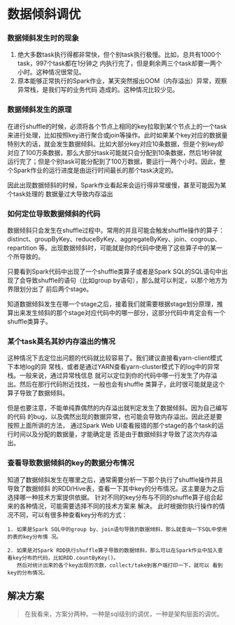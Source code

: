 # 数据倾斜调优

### 数据倾斜发生时的现象
1. 绝大多数task执行得都非常快，但个别task执行极慢。比如，总共有1000个task，997个task都在1分钟之 内执行完了，但是剩余两三个task却要一两个小时。这种情况很常见。 
2. 原本能够正常执行的Spark作业，某天突然报出OOM（内存溢出）异常，观察异常栈，是我们写的业务代码 造成的。这种情况比较少见。

### 数据倾斜发生的原理
在进行shuffle的时候，必须将各个节点上相同的key拉取到某个节点上的一个task来进行处理，比如按照key进行聚合或join等操作。此时如果某个key对应的数据量特别大的话，就会发生数据倾斜。比如大部分key对应10条数据，但是个别key却对应了100万条数据，那么大部分task可能就只会分配到10条数据，然后1秒钟就运行完了；但是个别task可能分配到了100万数据，要运行一两个小时。因此，整个Spark作业的运行进度是由运行时间最长的那个task决定的。

因此出现数据倾斜的时候，Spark作业看起来会运行得非常缓慢，甚至可能因为某个task处理的 数据量过大导致内存溢出

### 如何定位导致数据倾斜的代码
数据倾斜只会发生在shuffle过程中。常用的并且可能会触发shuffle操作的算子：distinct、groupByKey、reduceByKey、aggregateByKey、join、cogroup、repartition 等。出现数据倾斜时，可能就是你的代码中使用了这些算子中的某一个所导致的。

只要看到Spark代码中出现了一个shuffle类算子或者是Spark SQL的SQL语句中出现了会导致shuffle的语句（比如group by语句），那么就可以判定，以那个地方为界限划分出了 前后两个stage。

知道数据倾斜发生在哪一个stage之后，接着我们就需要根据stage划分原理，推算出来发生倾斜的那个stage对应代码中的哪一部分，这部分代码中肯定会有一个shuffle类算子。

### 某个task莫名其妙内存溢出的情况
这种情况下去定位出问题的代码就比较容易了。我们建议直接看yarn-client模式下本地log的异 常栈，或者是通过YARN查看yarn-cluster模式下的log中的异常栈。一般来说，通过异常栈信息 就可以定位到你的代码中哪一行发生了内存溢出。然后在那行代码附近找找，一般也会有shuffle 类算子，此时很可能就是这个算子导致了数据倾斜。

但是也要注意，不能单纯靠偶然的内存溢出就判定发生了数据倾斜。因为自己编写的代码 的bug，以及偶然出现的数据异常，也可能会导致内存溢出。因此还是要按照上面所讲的方法， 通过Spark Web UI查看报错的那个stage的各个task的运行时间以及分配的数据量，才能确定是 否是由于数据倾斜才导致了这次内存溢出。

### 查看导致数据倾斜的key的数据分布情况
知道了数据倾斜发生在哪里之后，通常需要分析一下那个执行了shuffle操作并且导致了数据倾斜 的RDD/Hive表，查看一下其中key的分布情况。这主要是为之后选择哪一种技术方案提供依据。 针对不同的key分布与不同的shuffle算子组合起来的各种情况，可能需要选择不同的技术方案来 解决。 此时根据你执行操作的情况不同，可以有很多种查看key分布的方式：

```
1. 如果是Spark SQL中的group by、join语句导致的数据倾斜，那么就查询一下SQL中使用的表的key分布情 况。 

2. 如果是对Spark RDD执行shuffle算子导致的数据倾斜，那么可以在Spark作业中加入查看key分布的代码，比如RDD.countByKey()。
   然后对统计出来的各个key出现的次数，collect/take到客户端打印一下，就可以 看到key的分布情况。
```

## 解决方案
> 在我看来，方案分两种。一种是sql级别的调优，一种是架构层面的调优。

